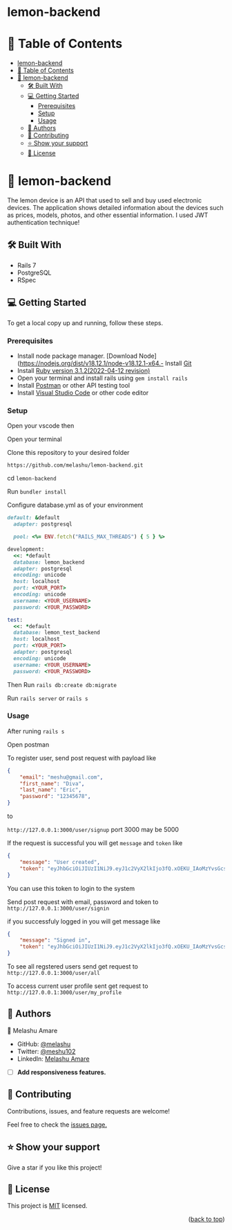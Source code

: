 
# lemon-backend

<a name="readme-top"></a>


# 📗 Table of Contents

- [lemon-backend](#lemon-backend)
- [📗 Table of Contents](#-table-of-contents)
- [📖 lemon-backend ](#-lemon-backend-)
  - [🛠 Built With ](#-built-with-)
  - [💻 Getting Started ](#-getting-started-)
    - [Prerequisites](#prerequisites)
    - [Setup](#setup)
    - [Usage](#usage)
  - [👥 Authors ](#-authors-)
  - [🤝 Contributing ](#-contributing-)
  - [⭐️ Show your support ](#️-show-your-support-)
  - [📝 License](#-license)

# 📖 lemon-backend <a name="about-project"></a>

The lemon device is an API that used to sell and buy used electronic devices. The application shows detailed information about the devices such as prices, models, photos, and other essential information. I used JWT authentication technique! 


## 🛠 Built With <a name="built-with"></a>

- Rails 7
- PostgreSQL
- RSpec  

## 💻 Getting Started <a name="getting-started"></a>

To get a local copy up and running, follow these steps.
### Prerequisites

- Install node package manager. [Download Node](https://nodejs.org/dist/v18.12.1/node-v18.12.1-x64.- Install [Git](https://git-scm.com/book/en/v2/Getting-Started-Installing-Git)
- Install [Ruby version 3.1.2(2022-04-12 revision)](https://rubyinstaller.org/)
- Open your terminal and install rails using `gem install rails`
- Install [Postman](https://www.postman.com/downloads/) or other API testing tool
- Install [Visual Studio Code](https://code.visualstudio.com/download) or other code editor


### Setup

Open your vscode then

Open your terminal

Clone this repository to your desired folder

`https://github.com/melashu/lemon-backend.git`

cd `lemon-backend`

Run `bundler install`

Configure database.yml as of your environment

```ruby
default: &default
  adapter: postgresql

  pool: <%= ENV.fetch("RAILS_MAX_THREADS") { 5 } %>

development:
  <<: *default
  database: lemon_backend
  adapter: postgresql
  encoding: unicode
  host: localhost
  port: <YOUR_PORT>
  encoding: unicode
  username: <YOUR_USERNAME>
  password: <YOUR_PASSWORD>

test:
  <<: *default
  database: lemon_test_backend
  host: localhost
  port: <YOUR_PORT>
  adapter: postgresql
  encoding: unicode
  username: <YOUR_USERNAME>
  password: <YOUR_PASSWORD>
```

Then 
Run `rails db:create db:migrate`

Run `rails server` or `rails s`



### Usage

After runing `rails s`

Open postman 

To register user, send post request  with payload like
```json
{
    "email": "meshu@gmail.com",
    "first_name": "Diva",
    "last_name": "Eric",
    "password": "12345678",
}
```
to 

`http://127.0.0.1:3000/user/signup` port 3000 may be 5000

If the request is successful you will get `message` and `token` like 
```json
{
    "message": "User created",
    "token": "eyJhbGciOiJIUzI1NiJ9.eyJ1c2VyX2lkIjo3fQ.xOEKU_IAoMzYvsGcsOZVqloqvzzq77Y8O-l2jRYmRPM"
}
```
You can use this token to login to the system 

Send post request with email, password and token to  `http://127.0.0.1:3000/user/signin`

if you successfuly logged in you will get message like 

```json
{
    "message": "Signed in",
    "token": "eyJhbGciOiJIUzI1NiJ9.eyJ1c2VyX2lkIjo3fQ.xOEKU_IAoMzYvsGcsOZVqloqvzzq77Y8O-l2jRYmRPM"
}
```

To see all regstered users send get request to `http://127.0.0.1:3000/user/all` 

To access current user profile sent get request to `http://127.0.0.1:3000/user/my_profile`


## 👥 Authors <a name="authors"></a>

👤 Melashu Amare

- GitHub: [@melashu](https://github.com/melashu)
- Twitter: [@meshu102](https://twitter.com/meshu102)
- LinkedIn: [Melashu Amare](https://www.linkedin.com/in/melashu-amare/)

<!-- FUTURE FEATURES -->


 
- [ ] **Add responsiveness features.**



## 🤝 Contributing <a name="contributing"></a>

Contributions, issues, and feature requests are welcome!

Feel free to check the [issues page.](https://github.com/melashu/lemon_backend/issues)

## ⭐️ Show your support <a name="support"></a>

Give a star if you like this project!
## 📝 License

This project is [MIT](./LICENSE) licensed.


<p align="right">(<a href="#readme-top">back to top</a>)</p>











